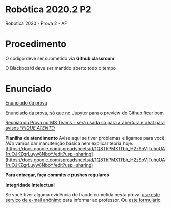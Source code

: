 # Robótica 2020.2 P2

Robótica 2020 - Prova 2 - AF

# Procedimento

O código deve ser submetido via **Github classroom**

O Blackboard deve ser mantido aberto todo o tempo


# Enunciado


[Enunciado da prova](enunciado.md)

[Enunciado da prova, só que no Jupyter para o preview do Github ficar bom](enunciado.ipynb)

[Reunião da Prova no MS Teams - será usada só para a abertura e chat para avisos **FIQUE ATENTO*](d)

**Planilha de atendimento**
Avise aqui se tiver problemas e ligamos para você. *Não* vamos dar manutenção básica nem explicar teoria hoje.   [https://docs.google.com/spreadsheets/d/1Q8ThPMXTfbh_H2zSbVjTuhuUA1ruOJKZgrLuyw8NboY/edit?usp=sharing](https://docs.google.com/spreadsheets/d/1Q8ThPMXTfbh_H2zSbVjTuhuUA1ruOJKZgrLuyw8NboY/edit?usp=sharing)


**Para entregar, faça commits e pushes regulares**

**Integridade Intelectual**

Se você tiver alguma evidência de fraude cometida nesta prova, [use este serviço de e-mail anônimo](https://www.guerrillamail.com/pt/compose)  para informar ao professor.  Ou [este formulário](https://forms.gle/JPhqjPmuKAHxmvwZ9)

